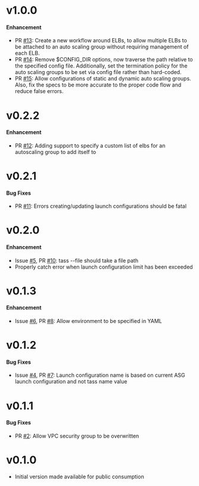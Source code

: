 v1.0.0
==
#### Enhancement
* PR [#13](https://github.com/Tapjoy/tass/pull/13): Create a new workflow around ELBs, to allow multiple ELBs to be attached to an auto scaling group without requiring management of each ELB.
* PR [#14](https://github.com/Tapjoy/tass/pull/14): Remove $CONFIG_DIR options, now traverse the path relative to the specified config file.  Additionally, set the termination policy for the auto scaling groups to be set via config file rather than hard-coded.
* PR [#15](https://github.com/Tapjoy/tass/pull/14): Allow configurations of static and dynamic auto scaling groups.  Also, fix the specs to be more accurate to the proper code flow and reduce false errors.

v0.2.2
==
#### Enhancement
* PR [#12](https://github.com/Tapjoy/tass/pull/12): Adding support to specify a custom list of elbs for an autoscaling group to add itself to

v0.2.1
==
#### Bug Fixes
* PR [#11](https://github.com/Tapjoy/tass/pull/11): Errors creating/updating launch configurations should be fatal

v0.2.0
==
#### Enhancement
* Issue [#5](https://github.com/Tapjoy/tass/issues/5), PR [#10](https://github.com/Tapjoy/tass/pull/10): tass <action> --file should take a file path
* Properly catch error when launch configuration limit has been exceeded

v0.1.3
==
#### Enhancement
* Issue [#6](https://github.com/Tapjoy/tass/issues/6), PR [#8](https://github.com/Tapjoy/tass/pull/8): Allow environment to be specified in YAML

v0.1.2
==
#### Bug Fixes
* Issue [#4](https://github.com/Tapjoy/tass/issues/4), PR [#7](https://github.com/Tapjoy/tass/pull/7): Launch configuration name is based on current ASG launch configuration and not tass name value

v0.1.1
==
#### Bug Fixes
* PR [#2](https://github.com/Tapjoy/tass/pull/2): Allow VPC security group to be overwritten

v0.1.0
==
* Initial version made available for public consumption
